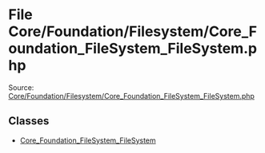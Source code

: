 File Core/Foundation/Filesystem/Core_Foundation_FileSystem_FileSystem.php
=========

Source: [Core/Foundation/Filesystem/Core_Foundation_FileSystem_FileSystem.php](https://github.com/PrestaShop/PrestaShop/blob/1.6.1.1/Core/Foundation/Filesystem/Core_Foundation_FileSystem_FileSystem.php)


Classes
-------

* [Core_Foundation_FileSystem_FileSystem](class.Core_Foundation_FileSystem_FileSystem.md)

